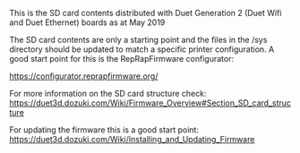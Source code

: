 This is the SD card contents distributed with Duet Generation 2 (Duet Wifi and Duet Ethernet) boards as at May 2019

The SD card contents are only a starting point and the files in the /sys directory should be updated to match a specific printer configuration. A good start point for this is the RepRapFirmware configurator:

https://configurator.reprapfirmware.org/

For more information on the SD card structure check:
https://duet3d.dozuki.com/Wiki/Firmware_Overview#Section_SD_card_structure

For updating the firmware this is a good start point:
https://duet3d.dozuki.com/Wiki/Installing_and_Updating_Firmware

